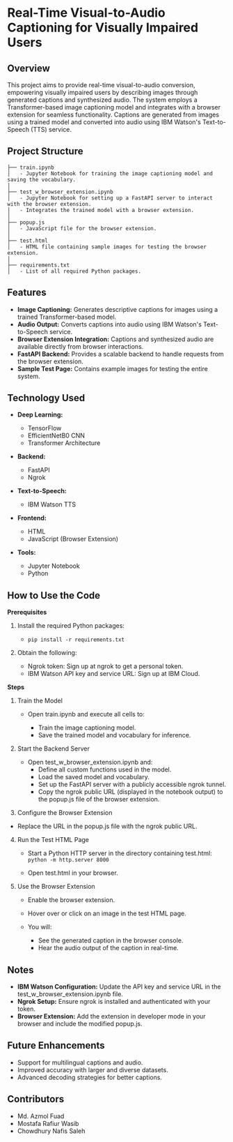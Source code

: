 # Real-Time Visual-to-Audio Captioning for Visually Impaired Users

## Overview
This project aims to provide real-time visual-to-audio conversion, empowering visually impaired users by describing images through generated captions and synthesized audio. 
The system employs a Transformer-based image captioning model and integrates with a browser extension for seamless functionality. 
Captions are generated from images using a trained model and converted into audio using IBM Watson's Text-to-Speech (TTS) service.

## Project Structure

```
├── train.ipynb
│   - Jupyter Notebook for training the image captioning model and saving the vocabulary.
│
├── test_w_browser_extension.ipynb
│   - Jupyter Notebook for setting up a FastAPI server to interact with the browser extension.
│   - Integrates the trained model with a browser extension.
│
├── popup.js
│   - JavaScript file for the browser extension.
│
├── test.html
│   - HTML file containing sample images for testing the browser extension.
│
├── requirements.txt
│   - List of all required Python packages.
```

## Features

 - **Image Captioning:** Generates descriptive captions for images using a trained Transformer-based model.
 - **Audio Output:** Converts captions into audio using IBM Watson's Text-to-Speech service.
 - **Browser Extension Integration:** Captions and synthesized audio are available directly from browser interactions.
 - **FastAPI Backend:** Provides a scalable backend to handle requests from the browser extension.
 - **Sample Test Page:** Contains example images for testing the entire system.

## Technology Used

 - **Deep Learning:**
   
     - TensorFlow
     - EfficientNetB0 CNN
     - Transformer Architecture
 
 - **Backend:**

    - FastAPI
    - Ngrok
 
 - **Text-to-Speech:**
   
    - IBM Watson TTS
 
 - **Frontend:**
 
    - HTML
    - JavaScript (Browser Extension)

 - **Tools:**
   
    - Jupyter Notebook
    - Python

## How to Use the Code

**Prerequisites**

1. Install the required Python packages:

    - ```pip install -r requirements.txt```

2. Obtain the following:

   - Ngrok token: Sign up at ngrok to get a personal token.
   - IBM Watson API key and service URL: Sign up at IBM Cloud.

**Steps**

1. Train the Model

   - Open train.ipynb and execute all cells to:
     
     - Train the image captioning model.
     - Save the trained model and vocabulary for inference.

2. Start the Backend Server
   
   - Open test_w_browser_extension.ipynb and:
     - Define all custom functions used in the model.
     - Load the saved model and vocabulary.
     - Set up the FastAPI server with a publicly accessible ngrok tunnel.
     - Copy the ngrok public URL (displayed in the notebook output) to the popup.js file of the browser extension.

4. Configure the Browser Extension

  - Replace the URL in the popup.js file with the ngrok public URL.

4. Run the Test HTML Page

   - Start a Python HTTP server in the directory containing test.html: ```python -m http.server 8000```
     
   - Open test.html in your browser.

5. Use the Browser Extension

   - Enable the browser extension.
   - Hover over or click on an image in the test HTML page.
   - You will:

     - See the generated caption in the browser console.
     - Hear the audio output of the caption in real-time.

## Notes

 - **IBM Watson Configuration:** Update the API key and service URL in the test_w_browser_extension.ipynb file.
 - **Ngrok Setup:** Ensure ngrok is installed and authenticated with your token.
 - **Browser Extension:** Add the extension in developer mode in your browser and include the modified popup.js.

## Future Enhancements

 - Support for multilingual captions and audio.
 - Improved accuracy with larger and diverse datasets.
 - Advanced decoding strategies for better captions.

## Contributors

 - Md. Azmol Fuad
 - Mostafa Rafiur Wasib
 - Chowdhury Nafis Saleh
